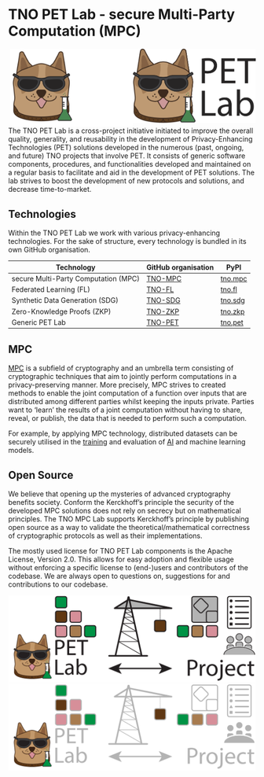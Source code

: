 # TNO PET Lab - secure Multi-Party Computation (MPC)

<img align="right" width="250px" src="/profile/assets/PET_Lab.svg#gh-light-mode-only">
<img align="right" width="250px" src="/profile/assets/PET_Lab_dark_mode.svg#gh-dark-mode-only">

The TNO PET Lab is a cross-project initiative initiated to improve the overall
quality, generality, and reusability in the development of Privacy-Enhancing
Technologies (PET) solutions developed in the numerous (past, ongoing, and
future) TNO projects that involve PET. It consists of generic software
components, procedures, and functionalities developed and maintained on a
regular basis to facilitate and aid in the development of PET solutions. The lab
strives to boost the development of new protocols and solutions, and decrease
time-to-market.

## Technologies

Within the TNO PET Lab we work with various privacy-enhancing technologies. For
the sake of structure, every technology is bundled in its own GitHub
organisation.

| Technology                           | GitHub organisation                    | PyPI                                                |
| ------------------------------------ | -------------------------------------- | --------------------------------------------------- |
| secure Multi-Party Computation (MPC) | [TNO-MPC](https://github.com/TNO-MPC/) | [tno.mpc](https://pypi.org/search/?q=%22tno.mpc%22) |
| Federated Learning (FL)              | [TNO-FL](https://github.com/TNO-FL/)   | [tno.fl](https://pypi.org/search/?q=%22tno.fl%22)   |
| Synthetic Data Generation (SDG)      | [TNO-SDG](https://github.com/TNO-SDG/) | [tno.sdg](https://pypi.org/search/?q=%22tno.sdg%22) |
| Zero-Knowledge Proofs (ZKP)          | [TNO-ZKP](https://github.com/TNO-ZKP/) | [tno.zkp](https://pypi.org/search/?q=%22tno.zkp%22) |
| Generic PET Lab                      | [TNO-PET](https://github.com/TNO-PET/) | [tno.pet](https://pypi.org/search/?q=%22tno.pet%22) |

## MPC

[MPC](https://www.tno.nl/en/focus-areas/information-communication-technology/roadmaps/data-sharing/secure-multi-party-computation/)
is a subfield of cryptography and an umbrella term consisting of cryptographic
techniques that aim to jointly perform computations in a privacy-preserving
manner. More precisely, MPC strives to created methods to enable the joint
computation of a function over inputs that are distributed among different
parties whilst keeping the inputs private. Parties want to ‘learn’ the results
of a joint computation without having to share, reveal, or publish, the data
that is needed to perform such a computation.

For example, by applying MPC technology, distributed datasets can be securely
utilised in the [training](https://github.com/TNO-MPC/mpyc.secure_learning/) and
evaluation of [AI](https://appl-ai-tno.nl/technologies/multi-party-computation)
and machine learning models.

## Open Source

We believe that opening up the mysteries of advanced cryptography benefits
society. Conform the Kerckhoff’s principle the security of the developed MPC
solutions does not rely on secrecy but on mathematical principles. The TNO MPC
Lab supports Kerckhoff’s principle by publishing open source as a way to
validate the theoretical/mathematical correctness of cryptographic protocols as
well as their implementations.

The mostly used license for TNO PET Lab components is the Apache License,
Version 2.0. This allows for easy adoption and flexible usage without enforcing
a specific license to (end-)users and contributors of the codebase. We are
always open to questions on, suggestions for and contributions to our codebase.

![PET Lab collaboration](/profile/assets/PET_Lab_collaboration.svg#gh-light-mode-only)
![PET Lab collaboration](/profile/assets/PET_Lab_collaboration_dark_mode.svg#gh-dark-mode-only)
